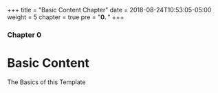 +++
title = "Basic Content Chapter"
date = 2018-08-24T10:53:05-05:00
weight = 5
chapter = true
pre = "<b>0. </b>"
+++

### Chapter 0

# Basic Content

The Basics of this Template
